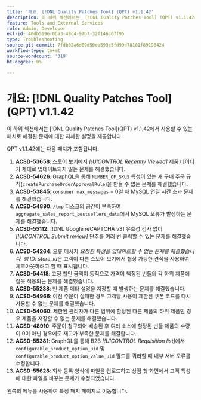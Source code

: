 ```yaml
---
title: '개요: [!DNL Quality Patches Tool] (QPT) v1.1.42'
description: 이 하위 섹션에서는  [!DNL Quality Patches Tool] (QPT) v1.1.42에서 사용할 수 있는 패치로 해결된 문제에 대한 자세한 설명을 제공합니다.
feature: Tools and External Services
role: Admin, Developer
exl-id: 40db5196-0ba3-49c4-97b7-32f146c67f95
type: Troubleshooting
source-git-commit: 7fdb02a6d89d50ea593c5fd99d78101f89198424
workflow-type: tm+mt
source-wordcount: '319'
ht-degree: 0%

---
```


# 개요: [!DNL Quality Patches Tool]&#x200B;(QPT) v1.1.42

이 하위 섹션에서는 [!DNL Quality Patches Tool]&#x200B;(QPT) v1.1.42에서 사용할 수 있는 패치로 해결된 문제에 대한 자세한 설명을 제공합니다.

QPT v1.1.42에는 다음 패치가 포함됩니다.

1. **ACSD-53658**: 스토어 보기에서 *[!UICONTROL Recently Viewed]* 제품 데이터가 제대로 업데이트되지 않는 문제를 해결했습니다.
1. **ACSD-54626**: GraphQL을 통해 `NUMBER_OF_SKUS` 특성이 있는 새 구매 주문 규칙(`createPurchaseOrderApprovalRule`)을 만들 수 없는 문제를 해결했습니다.
1. **ACSD-53845**: `consumer max_messages` = 0일 때 MySQL 연결 시간 초과 문제를 해결했습니다.
1. **ACSD-54890**: `/tmp` 디스크의 공간이 부족하여 `aggregate_sales_report_bestsellers_data`에서 MySQL 오류가 발생하는 문제를 해결했습니다.
1. **ACSD-55112**: [!DNL Google reCAPTCHA v3] 유효성 검사 없이 *[!UICONTROL Submit review]* 단추를 여러 번 클릭할 수 있는 문제를 해결했습니다.
1. **ACSD-54264**: 오류 메시지 *요청한 특성을 업데이트할 수 없는 문제를 해결했습니다. 행 ID: store_id*&#x200B;은 고객이 다른 스토어 보기에서 협상 가능한 견적을 사용하여 체크아웃하려고 할 때 표시됩니다.
1. **ACSD-54418**: 고정 할인 금액이 동적으로 가격이 책정된 번들의 각 하위 제품에 잘못 적용되는 문제를 해결했습니다.
1. **ACSD-55238**: 빈 제품 메타 설명을 저장할 때 발생하는 문제를 해결했습니다.
1. **ACSD-54966**: 이전 주문이 실패한 경우 고객당 사용이 제한된 쿠폰 코드를 다시 사용할 수 없는 문제를 해결했습니다.
1. **ACSD-54060**: 제한된 관리자가 다른 범위에 할당된 다른 제품의 하위 제품인 경우 제품을 저장할 수 없는 문제를 해결했습니다.
1. **ACSD-48910**: 주문이 청구되어 배송된 후 여러 소스에 할당된 번들 제품의 수량이 0이 아닌 경우에도 재고가 부족한 문제를 해결합니다.
1. **ACSD-55381**: GraphQL을 통해 B2B *[!UICONTROL Requisition list]*&#x200B;에서 `configurable_product_option_uid` 및 `configurable_product_option_value_uid` 필드를 쿼리할 때 내부 서버 오류를 수정합니다.
1. **ACSD-55628**: 회사 등록 양식에 파일을 업로드하고 상점 첫 화면에서 고객 특성에 대한 파일을 바꾸는 문제가 수정되었습니다.

왼쪽의 메뉴를 사용하여 특정 패치 페이지로 이동합니다.
